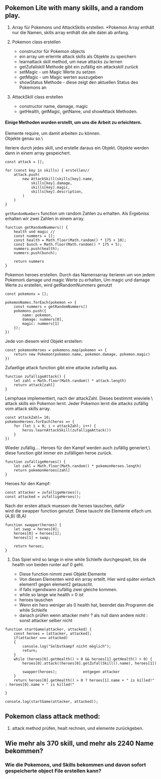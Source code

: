 ## Pokemon Lite with many skills, and a random play.

1. Array für Pokemons und AttackSkills erstellen.
        *Pokemon Array enthält nur die Namen, skills array enthält die alle datei ab anfang.
2. Pokemon class erstellen  
    * constructor für Pokemon objects
    * ein array um erlernte attack skills als Objekte zu speichern
    * learnattack skill method, um neue attacks zu lernen
    * getZufallskill Methode gibt ein zufällig ein attackskill zurück
    * setMagic - um Magic Werte zu setzen
    * getMagic - um Magic werten auszugeben
    * showStatus Methode - diese zeigt den aktuellen Status des Pokemons an
       
3. AttackSkill class erstellen
    * constructor name, damage, magic
    * getHealth, getMagic, getName, und showAttack Methoden.
        
#### Einige Methoden wurden erstellt, um uns die Arbeit zu erleichtern.

Elemente require, um damit arbeiten zu können.\
Objekte genau so.\ 

Iteriere durch jedes skill, und erstelle daraus ein Objekt. Objekte werden dann in einem array gespeichert.
```
const attack = [];

for (const key in skills) { erstellen//
    attack.push(
        new AttackSkill(skills[key].name,
            skills[key].damage,
            skills[key].magic,
            skills[key].description,
        )
    )
}
```
```getRandomNumbers``` function um random Zahlen zu erhalten. Als Ergebniss erhalten wir zwei Zahlen in einem array.
```
function getRandomNummers() {       
    health und magic //
    const nummers = [];
    const health = Math.floor(Math.random() * 175 + 10);
    const bunch = Math.floor(Math.random() * 175 + 5);
    nummers.push(health);
    nummers.push(bunch);

    return nummers
}
```
Pokemon heroes erstellen. Durch das Namensarray iterieren um von jedem Pokemon\ damage und magic Werte zu erhalten, Um magic und damage Werte zu erstellen, wird getRandomNummers genutzt
```
const pokemons = [];                    

pokemonNames.forEach(pokemon => {       
    const nummers = getRandomNummers()  
    pokemons.push({
        name: pokemon,
        damage: nummers[0],
        magic: nummers[1]
    });
})
```
Jede von diesem wird Objekt erstellen:
```
const pokemonHeroes = pokemons.map(pokemon => {    
    return new Pokemon(pokemon.name, pokemon.damage, pokemon.magic)
})
```
Zufaellige attack function gibt eine attacke zufaellig aus.
```
function zufalligeAttack() {      
    let zahl = Math.floor(Math.random() * attack.length)
    return attack[zahl]
}
```
Lernphase implementiert, nach der attackZahl. Dieses bestimmt wieviele \ attack skills ein Pokemon lernt. Jeder Pokemon lernt die attacks zufällig vom attack skills array.
```
const attackZahl= 10;
pokemonHeroes.forEach(heros => {
    for (let i = 0; i < attackZahl; i++) {
        heros.learnAttackSkill(zufalligeAttack())
    }
})
```
Wieder zufällig.... Heroes für den Kampf werden auch zufällig generiert,\ diese function gibt immer ein zufälligen heroe zurück.
```
function zufalligeHeroes() {
    let zahl = Math.floor(Math.random() * pokemonHeroes.length)
    return pokemonHeroes[zahl]
}
```

Heroes für den Kampf:
```
const attacker = zufalligeHeroes();   
const attacked = zufalligeHeroes();

```
Nach der ersten attack muessen die heroes tauschen, dafür\
wird die swapper function genutzt. Diese tauscht die Elemente eifach um. (A,B) (B,A)
```
function swapper(heroes) {
    let swap = heroes[0];
    heroes[0] = heroes[1];
    heroes[1] = swap;

    return heroes;
}
```

1. Das Spiel wird so lange in eine while Schleife durchgespielt, bis die health von beiden runter auf 0 geht.

    * Diese function nimmt zwei Objekt Elemente
    * Von diesen Elementen wird ein array ertellt. Hier wird später einfach element1 gegen element2 getauscht.
    * if falls irgendwann zufällig zwei gleiche kommen.
    * while so lange wie health > 0 ist
    * heroes tauschen
    * Wenn ein hero weniger als 0 health hat, beendet das Programm die while Schleife
    * danach prüfen wenn attacker mehr ? als null dann andere nicht : sonst attacker selber nicht
```
function startGame(attacker, attacked) {
    const heroes = [attacker, attacked];  
    if(attacker === attacked)
    {
        console.log("Selbstkampf nicht möglich");
        return;
    }
    while (heroes[0].getHealth() > 0 && heroes[1].getHealth() > 0) {        
        heroes[0].attack((heroes[0].getZufallSkill().name), heroes[1])      

        swapper(heroes);            entgegen attacker
    }
    return heroes[0].getHealth() > 0 ? heroes[1].name + " is killed!" : heroes[0].name + " is killed!" 

}

console.log(startGame(attacker, attacked));
```
## Pokemon class attack method:

1. attack method prüfen, healt rechnen, und elemente zurückgeben.



## Wie mehr als 370 skill, und mehr als 2240 Name bekommen?
### Wie die Pokemons, und Skills bekommen und davon sofort gespeicherte object File erstellen kann?
